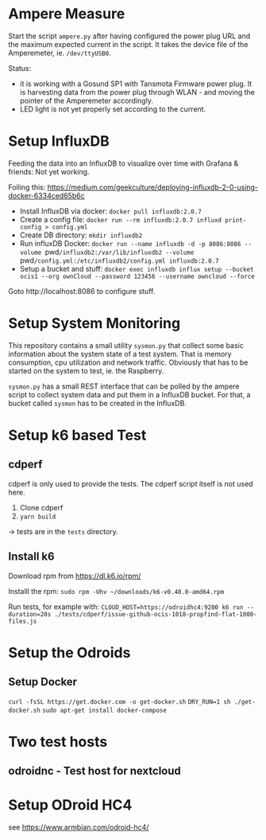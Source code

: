 # Ampere Measure

Start the script `ampere.py` after having configured the power plug URL and the maximum
expected current in the script. It takes the device file of the Amperemeter, ie. `/dev/ttyUSB0`.

Status:
- it is working with a Gosund SP1 with Tansmota Firmware power plug. It is harvesting data from the power plug through WLAN - and moving the pointer of the Amperemeter accordingly.
- LED light is not yet properly set according to the current.

# Setup InfluxDB

Feeding the data into an InfluxDB to visualize over time with Grafana & friends: Not yet working.

Folling this: https://medium.com/geekculture/deploying-influxdb-2-0-using-docker-6334ced65b6c

- Install InfluxDB via docker: `docker pull influxdb:2.0.7`
- Create a config file: `docker run --rm influxdb:2.0.7 influxd print-config > config.yml`
- Create DB directory: `mkdir influxdb2`
- Run influxDB Docker: `docker run --name influxdb -d -p 8086:8086 --volume `pwd`/influxdb2:/var/lib/influxdb2 --volume `pwd`/config.yml:/etc/influxdb2/config.yml influxdb:2.0.7`
- Setup a bucket and stuff: `docker exec influxdb influx setup --bucket ocis1 --org ownCloud --password 123456 --username owncloud --force`

Goto http://localhost:8086 to configure stuff.

# Setup System Monitoring

This repository contains a small utility `sysmon.py` that collect some basic information about the system state of a test system. That is memory consumption, cpu utilization and network traffic. Obviously that has to be started on the system to test, ie. the Raspberry.

`sysmon.py` has a small REST interface that can be polled by the ampere script to collect system data and put them in a InfluxDB bucket. For that, a bucket called `sysmon` has to be created in the InfluxDB.

# Setup k6 based Test

## cdperf

cdperf is only used to provide the tests. The cdperf script itself is not used here.

1. Clone cdperf
2. `yarn build`

-> tests are in the `tests` directory.

## Install k6

Download rpm from https://dl.k6.io/rpm/

Installl the rpm: `sudo rpm -Uhv ~/downloads/k6-v0.40.0-amd64.rpm`

Run tests, for example with:
`CLOUD_HOST=https://odroidhc4:9200 k6 run --duration=20s ./tests/cdperf/issue-github-ocis-1018-propfind-flat-1000-files.js`


# Setup the Odroids

## Setup Docker

`curl -fsSL https://get.docker.com -o get-docker.sh`
`DRY_RUN=1 sh ./get-docker.sh`
`sudo apt-get install docker-compose`

# Two test hosts

## odroidnc - Test host for nextcloud

# Setup ODroid HC4

see https://www.armbian.com/odroid-hc4/

